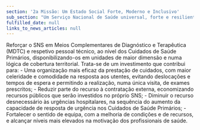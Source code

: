 ```yaml
---
section: '2a Missão: Um Estado Social Forte, Moderno e Inclusivo'
sub_section: "Um Serviço Nacional de Saúde universal, forte e resiliente"
fulfilled_date: null
links_to_news_articles: null
---
```


Reforçar o SNS em Meios Complementares de Diagnóstico e Terapêutica (MDTC) e respetivo pessoal técnico, ao nível dos Cuidados de Saúde Primários, disponibilizando-os em unidades de maior dimensão e numa lógica de cobertura territorial. Trata-se de um investimento que contribui para: - Uma organização mais eficaz da prestação de cuidados, com maior celeridade e comodidade na resposta aos utentes, evitando deslocações e tempos de espera e permitindo a realização, numa única visita, de exames prescritos; - Reduzir parte do recurso à contratação externa, economizando recursos públicos que serão investidos no próprio SNS; - Diminuir o recurso desnecessário às urgências hospitalares, na sequência do aumento da capacidade de resposta de urgência nos Cuidados de Saúde Primários; - Fortalecer o sentido de equipa, com a melhoria de condições e de recursos, e alcançar níveis mais elevados na motivação dos profissionais de saúde.